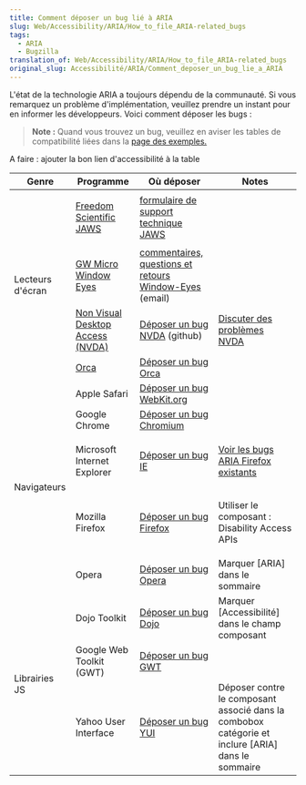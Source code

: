```yaml
---
title: Comment déposer un bug lié à ARIA
slug: Web/Accessibility/ARIA/How_to_file_ARIA-related_bugs
tags:
  - ARIA
  - Bugzilla
translation_of: Web/Accessibility/ARIA/How_to_file_ARIA-related_bugs
original_slug: Accessibilité/ARIA/Comment_deposer_un_bug_lie_a_ARIA
---
```

L'état de la technologie ARIA a toujours dépendu de la communauté. Si vous remarquez un problème d'implémentation, veuillez prendre un instant pour en informer les développeurs. Voici comment déposer les bugs :

> **Note :** Quand vous trouvez un bug, veuillez en aviser les tables de compatibilité liées dans la [page des exemples.](/fr/ARIA/examples)

A faire : ajouter la bon lien d'accessibilité à la table

<table>
  <thead>
    <tr>
      <th>Genre</th>
      <th>Programme</th>
      <th>Où déposer</th>
      <th>Notes</th>
    </tr>
  </thead>
  <tbody>
    <tr>
      <td colspan="1" rowspan="4">Lecteurs d'écran</td>
      <td>
        <p>
          <a
            href="http://www.freedomscientific.com/products/fs/jaws-product-page.asp"
            >Freedom Scientific JAWS</a
          >
        </p>
      </td>
      <td>
        <a href="http://www.freedomscientific.com/Support"
          >formulaire de support technique JAWS</a
        >
      </td>
    </tr>
    <tr>
      <td><a href="/fr/Inner_and_outer_windows">GW Micro Window Eyes</a></td>
      <td>
        <a href="mailto:support@gwmicro.com"
          >commentaires, questions et retours Window-Eyes </a
        >(email)
      </td>
      <td> </td>
    </tr>
    <tr>
      <td>
        <a href="http://www.nvda-project.org/"
          >Non Visual Desktop Access (NVDA)</a
        >
      </td>
      <td>
        <a href="http://www.nvda-project.org/wiki/ReportingIssues"
          >Déposer un bug NVDA</a
        >
        (github)
      </td>
      <td>
        <a href="/fr/Accessibility/JAWS_Issues_with_Firefox"
          >Discuter des problèmes NVDA</a
        >
      </td>
    </tr>
    <tr>
      <td><a href="/User:orca.clock">Orca</a></td>
      <td><a href="/fr/DOM/File">Déposer un bug Orca</a></td>
      <td> </td>
    </tr>
    <tr>
      <td colspan="1" rowspan="5">Navigateurs</td>
      <td>Apple Safari</td>
      <td>
        <a href="http://www.webkit.org/quality/reporting.html"
          >Déposer un bug WebKit.org</a
        >
      </td>
      <td> </td>
    </tr>
    <tr>
      <td>Google Chrome</td>
      <td>
        <a href="http://code.google.com/p/chromium/issues/list"
          >Déposer un bug Chromium</a
        >
      </td>
      <td> </td>
    </tr>
    <tr>
      <td><p>Microsoft Internet Explorer</p></td>
      <td>
        <a class="link-https" href="https://connect.microsoft.com/IE/Feedback"
          >Déposer un bug IE</a
        >
      </td>
      <td>
        <a
          href="https://bugzilla.mozilla.org/showdependencytree.cgi?id=343213&#x26;hide_resolved=1"
          rel="nofollow"
          >Voir les bugs ARIA Firefox existants</a
        >
      </td>
    </tr>
    <tr>
      <td>Mozilla Firefox</td>
      <td>
        <p><a href="http://bugzilla.mozilla.org/">Déposer un bug Firefox</a></p>
      </td>
      <td><p>Utiliser le composant : Disability Access APIs</p></td>
    </tr>
    <tr>
      <td>Opera</td>
      <td>
        <a class="link-https" href="https://bugs.opera.com/wizard/"
          >Déposer un bug Opera</a
        >
      </td>
      <td>Marquer [ARIA] dans le sommaire</td>
    </tr>
    <tr>
      <td colspan="1" rowspan="3">Librairies JS</td>
      <td>Dojo Toolkit</td>
      <td>
        <a href="http://dojotoolkit.org/blog/how-file-dojo-bug-report"
          >Déposer un bug Dojo</a
        >
      </td>
      <td>Marquer [Accessibilité] dans le champ composant</td>
    </tr>
    <tr>
      <td>Google Web Toolkit (GWT)</td>
      <td><a href="/fr/DOM/File">Déposer un bug GWT</a></td>
      <td> </td>
    </tr>
    <tr>
      <td>Yahoo User Interface</td>
      <td>
        <a
          href="http://sourceforge.net/tracker/?func=add&#x26;group_id=165715&#x26;atid=836476"
          >Déposer un bug YUI</a
        >
      </td>
      <td>
        Déposer contre le composant associé dans la combobox catégorie et
        inclure [ARIA] dans le sommaire
      </td>
    </tr>
  </tbody>
</table>
